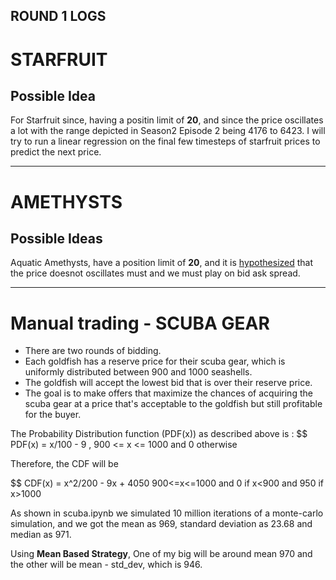 ## ROUND 1 LOGS

# STARFRUIT

## Possible Idea

For Starfruit since, having a positin limit of **20**, and since the price oscillates a lot with the range depicted in Season2 Episode 2 being 4176 to 6423. 
I will try to run a linear regression on the final few timesteps of starfruit prices to predict the next price. 



---
# AMETHYSTS

## Possible Ideas

Aquatic Amethysts, have a position limit of **20**, and it is <ins>hypothesized</ins> that the price doesnot oscillates must and we must play on bid ask spread. 


---
# Manual trading - SCUBA GEAR

- There are two rounds of bidding.
- Each goldfish has a reserve price for their scuba gear, which is uniformly distributed between 900 and 1000 seashells.
- The goldfish will accept the lowest bid that is over their reserve price.
- The goal is to make offers that maximize the chances of acquiring the scuba gear at a price that's acceptable to the goldfish but still profitable for the buyer.

The Probability Distribution function (PDF(x)) as described above is : 
$$ PDF(x) = x/100 - 9 , 900 <= x <= 1000 and 0 otherwise

Therefore, the CDF will be 

$$ CDF(x) = x^2/200 - 9x + 4050 900<=x<=1000 and 0 if x<900 and 950 if x>1000


As shown in scuba.ipynb we simulated 10 million iterations of a monte-carlo simulation, and we got the mean as 969, standard deviation as 23.68 and median as 971. 

Using **Mean Based Strategy**, One of my big will be around mean 970 and the other will be mean - std_dev, which is 946.
